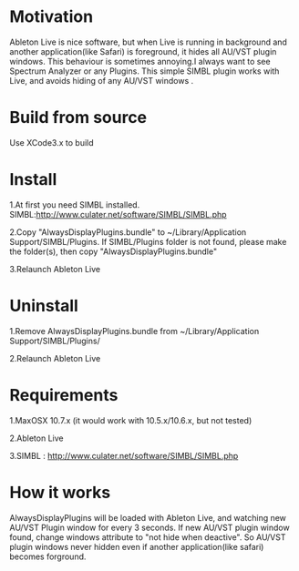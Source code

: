 Motivation
===========================
Ableton Live is nice software, but when Live is running in background and another application(like Safari) is foreground, it hides all AU/VST plugin windows.
This behaviour is sometimes annoying.I always want to see Spectrum Analyzer or any Plugins.
This simple SIMBL plugin works with Live, and avoids hiding of any AU/VST windows .

Build from source
===========================
Use XCode3.x to build

Install
===========================
1.At first you need SIMBL installed. SIMBL:http://www.culater.net/software/SIMBL/SIMBL.php

2.Copy "AlwaysDisplayPlugins.bundle" to ~/Library/Application Support/SIMBL/Plugins. 
 If SIMBL/Plugins folder is not found, please make the folder(s), then copy "AlwaysDisplayPlugins.bundle"

3.Relaunch Ableton Live

Uninstall
===========================
1.Remove AlwaysDisplayPlugins.bundle from  ~/Library/Application Support/SIMBL/Plugins/

2.Relaunch Ableton Live

Requirements
===========================
1.MaxOSX 10.7.x (it would work with 10.5.x/10.6.x, but not tested)

2.Ableton Live

3.SIMBL : http://www.culater.net/software/SIMBL/SIMBL.php

How it works
===========================
AlwaysDisplayPlugins will be loaded with Ableton Live, and watching new AU/VST Plugin window for every 3 seconds.
If new AU/VST plugin window found, change windows attribute to "not hide when deactive".
So AU/VST plugin windows never hidden even if another application(like safari) becomes forground.


